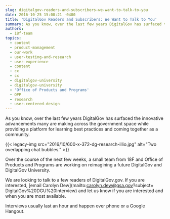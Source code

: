 ```yaml
---
slug: digitalgov-readers-and-subscribers-we-want-to-talk-to-you
date: 2016-10-25 15:00:21 -0400
title: 'DigitalGov Readers and Subscribers: We Want to Talk to You'
summary: As you know, over the last few years DigitalGov has surfaced the innovative advancements many are making across the government space while providing a platform for learning best practices and coming together as a community. Over the course of the next few weeks, a small team from
authors:
  - 18f-team
topics:
  - content
  - product-management
  - our-work
  - user-testing-and-research
  - user-experience
  - content
  - cx
  - cx
  - digitalgov-university
  - digitalgov-university
  - 'Office of Products and Programs'
  - OPP
  - research
  - user-centered-design
---
```


As you know, over the last few years DigitalGov has surfaced the innovative advancements many are making across the government space while providing a platform for learning best practices and coming together as a community.

{{< legacy-img src="2016/10/600-x-372-dg-research-illio.jpg" alt="Two overlapping chat bubbles." >}}

Over the course of the next few weeks, a small team from 18F and Office of Products and Programs are working on reimagining a future DigitalGov and DigitalGov University.

We are looking to talk to a few readers of DigitalGov.gov. If you are interested, [email Carolyn Dew](mailto:carolyn.dew@gsa.gov?subject= DigitalGov%20DGU%20Interview) and let us know if you are interested and when you are most available.

Interviews usually last an hour and happen over phone or a Google Hangout.